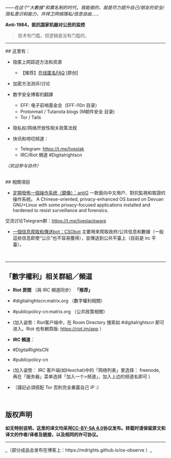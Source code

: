 *——在这个“大數據”和實名制的时代，我能做的，就是尽力提升自己/朋友的安全/隐私意识和能力，并捍卫网络隱私/信息自由……*

**Anti-1984，抵抗国家机器对公民的监控**

> 技术有门槛，但逻辑是没有门槛的。

<hr>
## 这里有：

- 隐匿上网踪迹方法和资源
	- 【推荐】[在线匿名FAQ](https://github.com/mdrights/Digital-rights/blob/master/%E5%9C%A8%E7%BA%BF%E5%8C%BF%E5%90%8DFAQ.md) [原创]

- 加密方法测评/讨论

- 数字安全博客的翻譯
	- EFF: 电子前哨基金会（EFF-l10n 目录）	
	- Protonmail / Tutanota blogs (M邮件安全 目录)
	- Tor / Tails 

- 隐私权/网络开放性相关政策法规

- 快讯和唠叨频道：
	- Telegram: https://t.me/liveslak  
	- IRC/Riot 頻道 #Digitalrightscn 

*（欢迎参与协作）*

<br />
## 相關項目

- [ 定期發佈一個操作系统（鏡像）：antiG](https://github.com/mdrights/antiG) 一款面向中文用户、對抗監視和取證的操作系统。 A Chinese-oriented, privacy-enhanced OS based on Devuan GNU+Linux with some privacy-focused applications installed and hardened to resist surveillance and forensics.   

交流讨论Telegram群：https://t.me/liveslackware

- [一個信息爬取和傳送bot：CSObot](https://github.com/mdrights/CSObot) 主要用來爬取政府/公共信息和數據（一般這些信息即使“公示”也不容易獲得），並傳送到公共平臺上（目前是 irc 平臺）。


<br /> 
<hr>

## 「數字權利」相关群組／頻道

- **Riot 房間** （與 IRC 頻道同步） **「推荐」**
 - #digitalrightscn:matrix.org （數字權利相關）
 - #publicpolicy-cn:matrix.org （公共政策相關）
 - (加入姿势：Riot客户端中，在 Room Directory 搜索如 #digitalrightscn 即可进入。Riot 也有網頁版: https://riot.im/app ）

- **IRC 頻道**：
 - #DigitalRightsCN
 - #publicpolicy-cn
 - (加入姿势： IRC 客戶端(如Hexchat)中的「网络列表」里选择： freenode, 再在「服务器」菜单选择「加入一个>频道」，加入上边的频道名即可 )
 - （謹記必須搭配 Tor 否則完全暴露自己 IP :）




<br />

## 版权声明

**如无特别说明，这里的译文均采用[CC-BY-SA 4.0](https://creativecommons.org/licenses/by-sa/4.0/deed.zh)协议发布。转载时请保留原文和译文的作者/译者及链接，以及相同的许可协议。**

<hr>
_（部分成品会发布在博客上：https://mdrights.github.io/os-observe ）_

